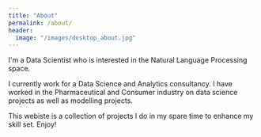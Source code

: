 ```yaml
---
title: "About"
permalink: /about/
header:
  image: "/images/desktop_about.jpg"
---
```


I'm a Data Scientist who is interested in the Natural Language Processing space.

I currently work for a Data Science and Analytics consultancy. I have worked in the 
Pharmaceutical and Consumer industry on data science projects as well as modelling projects.

This webiste is a collection of projects I do in my spare time to enhance my skill set. Enjoy!